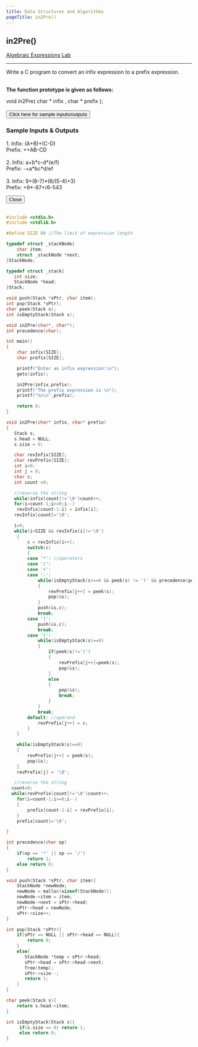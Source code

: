 ```yaml
---
title: Data Structures and Algorithms
pageTitle: in2Pre()
---
```


## in2Pre()

<span class="tags"><a href="#">Algebraic Expressions</a></span>
<span class="tags"><a href="#">Lab</a></span>

<hr>

Write a C program to convert an infix expression to a prefix expression.
<br><br>

**The function prototype is given as follows:**

<span class="functions">void in2Pre( char * infix , char * prefix );</span>
<br><br>
<button id="openModalBtn">Click here for sample inputs/outputs</button>
<div class="modal-wrapper" id="modal">
	<div class="modal">
		<div class="modal-header">
			<h3>Sample Inputs & Outputs</h3>
		</div>
		<div class="modal-body">
			<p class="functions">
1. Infix: (A+B)+(C-D)<br>
Prefix: ++AB-CD<br>
<br>
2. Infix: a+b*c-d*(e/f)<br>
Prefix: -+a*bc*d/ef<br>
<br>
3. Infix: 9+(8-7)*(6/(5-4)+3)<br>
Prefix: +9*-87+/6-543
			</p>
		</div>
		<div class="modal-footer">
			<button id="closeModalBtn">Close</button>
		</div>
	</div>
</div>
<br>

```c
#include <stdio.h>
#include <stdlib.h>

#define SIZE 80 //The limit of expression length

typedef struct _stackNode{
    char item;
    struct _stackNode *next;
}StackNode;

typedef struct _stack{
   int size;
   StackNode *head;
}Stack;

void push(Stack *sPtr, char item);
int pop(Stack *sPtr);
char peek(Stack s);
int isEmptyStack(Stack s);

void in2Pre(char*, char*);
int precedence(char);

int main()
{
    char infix[SIZE];
    char prefix[SIZE];

    printf("Enter an infix expression:\n");
    gets(infix);

    in2Pre(infix,prefix);
    printf("The prefix expression is \n");
    printf("%s\n",prefix);

    return 0;
}

void in2Pre(char* infix, char* prefix)
{
   Stack s;
   s.head = NULL;
   s.size = 0;

   char revInfix[SIZE];
   char revPrefix[SIZE];
   int i=0;
   int j = 0;
   char c;
   int count =0;

   //reverse the string
   while(infix[count]!='\0')count++;
   for(i=count-1;i>=0;i--)
    revInfix[count-1-i] = infix[i];
   revInfix[count]='\0';

   i=0;
   while(i<SIZE && revInfix[i]!='\0')
    {
        c = revInfix[i++];
        switch(c)
        {
        case '*': //operators
        case '/':
        case '+':
        case '-':
            while(isEmptyStack(s)==0 && peek(s) != ')' && precedence(peek(s)) > precedence(c) ) //note the precedence comparison
            {
                revPrefix[j++] = peek(s);
                pop(&s);
            }
            push(&s,c);
            break;
        case ')':
            push(&s,c);
            break;
        case '(':
            while(isEmptyStack(s)==0)
            {
                if(peek(s)!=')')
                {
                    revPrefix[j++]=peek(s);
                    pop(&s);
                }
                else
                {
                    pop(&s);
                    break;
                }
            }
            break;
        default: //operand
            revPrefix[j++] = c;
        }
    }

    while(isEmptyStack(s)==0)
    {
        revPrefix[j++] = peek(s);
        pop(&s);
    }
    revPrefix[j] = '\0';

   //reverse the string
  count=0;
  while(revPrefix[count]!='\0')count++;
    for(i=count-1;i>=0;i--)
    {
        prefix[count-1-i] = revPrefix[i];
    }
    prefix[count]='\0';

}

int precedence(char op)
{
    if(op == '*' || op == '/')
        return 1;
    else return 0;
}

void push(Stack *sPtr, char item){
    StackNode *newNode;
    newNode = malloc(sizeof(StackNode));
    newNode->item = item;
    newNode->next = sPtr->head;
    sPtr->head = newNode;
    sPtr->size++;
}

int pop(Stack *sPtr){
    if(sPtr == NULL || sPtr->head == NULL){
        return 0;
    }
    else{
       StackNode *temp = sPtr->head;
       sPtr->head = sPtr->head->next;
       free(temp);
       sPtr->size--;
       return 1;
    }
}

char peek(Stack s){
    return s.head->item;
}

int isEmptyStack(Stack s){
     if(s.size == 0) return 1;
     else return 0;
}

```